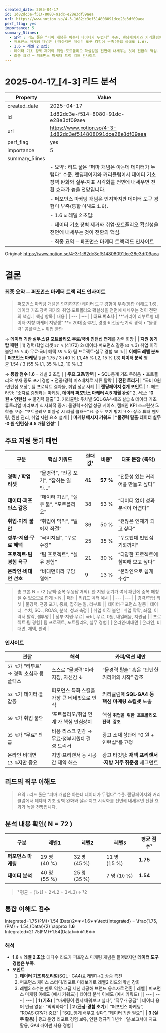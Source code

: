 ```yaml
---
created_date: 2025-04-17
id: 1d82dc3e-f514-8080-91dc-e28e3df09aea
url: https://www.notion.so/4-3-1d82dc3ef514808091dce28e3df09aea
perf_flag: yes
importance: 5
summary_5lines:
  - 요약 : 리드 풀은 “퍼마 개념은 아는데 데이터가 두렵다” 수준. 랜딩페이지와 커리큘럼에서 데이터 기초 장벽 완화와 실무‑지표 시각화를 전면에 내세우면 전환 효과가 높을 전망입니다.
  - 퍼포먼스 마케팅 개념은 인지하지만 데이터 도구 경험이 부족(통합 이해도 1.6).
  - 1.6 ≈ 레벨 2 초입:
  - 데이터 기초 장벽 제거와 취업·포트폴리오 확실성을 전면에 내세우는 것이 전환의 핵심.
  - 최종 요약 ─ 퍼포먼스 마케터 트랙 리드 인사이트
---
```


# 2025-04-17_[4-3] 리드 분석

| Property | Value |
| --- | --- |
| created_date | 2025-04-17 |
| id | 1d82dc3e-f514-8080-91dc-e28e3df09aea |
| url | https://www.notion.so/4-3-1d82dc3ef514808091dce28e3df09aea |
| perf_flag | yes |
| importance | 5 |
| summary_5lines | |
|  | - 요약 : 리드 풀은 “퍼마 개념은 아는데 데이터가 두렵다” 수준. 랜딩페이지와 커리큘럼에서 데이터 기초 장벽 완화와 실무‑지표 시각화를 전면에 내세우면 전환 효과가 높을 전망입니다. |
|  | - 퍼포먼스 마케팅 개념은 인지하지만 데이터 도구 경험이 부족(통합 이해도 1.6). |
|  | - 1.6 ≈ 레벨 2 초입: |
|  | - 데이터 기초 장벽 제거와 취업·포트폴리오 확실성을 전면에 내세우는 것이 전환의 핵심. |
|  | - 최종 요약 ─ 퍼포먼스 마케터 트랙 리드 인사이트 |

Original: https://www.notion.so/4-3-1d82dc3ef514808091dce28e3df09aea

# 결론

### 최종 요약 ─ 퍼포먼스 마케터 트랙 리드 인사이트
> 퍼포먼스 마케팅 개념은 인지하지만 데이터 도구 경험이 부족(통합 이해도 1.6).
  데이터 기초 장벽 제거와 취업·포트폴리오 확실성을 전면에 내세우는 것이 전환의 핵심.
| 핵심 항목 | 내용 |
| --- | --- |
| **대표 퍼소나** | **“커리어 리부트형 데이터‑지향 마케터 지망생”
**• 20대 중·후반, 경영·비전공·단기직 경력
• “물경력” 콤플렉스 + 취업 불안 

→ **데이터 기반 실무 스킬**·**포트폴리오**·**무료/국비**·**인턴십 연계**를 강력 희망 |
| **지원 동기 탑 패턴** | 1) 경력/학업 리셋 `57 %` (41/72)
2) 데이터·퍼포먼스 갈증 `53 %`
3) 취업·이직 불안 `50 %`
4) 무료·국비 혜택 `35 %`
5) 팀 프로젝트·실무 경험 `30 %` |
| **이해도 레벨 분포** | **퍼포먼스 마케팅** 평균 1.75 / 3 (40 % L1, 45 % L2, 15 % L3)
**데이터 분석** 평균 1.54 / 3 (55 % L1, 35 % L2, 10 % L3)

→ **통합 점수 1.6** = 레벨 2 초입 |
| **주요 고민/장벽** | • SQL·통계 기초 두려움
• 포트폴리오 부재·중도 포기 경험
• 전공/경력 미스매치로 서류 탈락 |
| **전환 트리거** | “국비 0원·인턴십 보장”, 팀 프로젝트 결과물, 취업 성공 사례 |
| **랜딩페이지 설계 포인트** | 1. 헤드라인: “숫자로 증명하는 마케팅, **데이터 퍼포먼스 마케터 4.5 개월 완성**”
2. 서브: “**0원 + 인턴십** → 물경력 탈출”
3. 커리큘럼: 주차별 SQL·GA4·애즈 실습 & 데이터 기초 튜토리얼 미리보기
4. 사회적 증거: 물경력→취업 성공 케이스, 캠페인 KPI 스크린샷
5. 학습 보증: “포트폴리오 미완성 시 리필 클래스”
6. 중도 포기 방지 요소: 상주 튜터 멘토링, 찐한 관리, 취업 지원 요소 설계 |
| **마케팅 메시지 키워드** | **“물경력 탈출·데이터 실무·0 원·인턴십·4.5 개월 완성”** |

## 주요 지원 동기 패턴
| 구분 | 핵심 키워드 | 절대값¹ | 비중² | 대표 문장 (축약) |
| --- | --- | --- | --- | --- |
| **경력 / 학업 리셋** | “물경력”, “전공 포기”, “잡히는 일만…” | **41** | **57 %** | “전문성 있는 커리어를 만들고 싶다” |
| **데이터·퍼포먼스 갈증** | “데이터 기반”, “실무 툴”, “포트폴리오” | 38 | 53 % | “데이터 없이 성과 분석이 어렵다” |
| **취업·이직 불안** | “취업이 막막”, “떨어져 좌절” | 36 | 50 % | “괜찮은 인재가 되고 싶다” |
| **정부‑지원·무료 혜택** | “국비지원”, “무료 수강” | 25 | 35 % | “무료인데 인턴십 기회까지” |
| **프로젝트·팀 경험 욕구** | “팀 프로젝트”, “실무 경험” | 21 | 30 % | “다양한 프로젝트에 참여해 보고 싶다” |
| **온라인·비대면 선호** | “비대면이라 부담 덜해” | 9 | 13 % | “온라인으로 쉽게 수강” |
> 총 표본 N = 72 (공백·중복·무응답 제외). 한 지원 동기가 여러 패턴에 중복 매칭될 수 있으므로 합계 > N.
| 패턴 | 키워드 벡터 예시 |
| --- | --- |
| 경력/학업 리셋 | 물경력, 전공 포기, 중퇴, 잡히는 일, 리부트 |
| 데이터·퍼포먼스 갈증 | 데이터, 수치, SQL, ROAS, 분석, 성과 측정 |
| 취업·이직 불안 | 취업 막막, 좌절, 이력서 탈락, 불투명 |
| 정부‑지원·무료 | 국비, 무료, 0원, 내일배움, 지원금 |
| 프로젝트·팀 경험 | 팀 프로젝트, 포트폴리오, 실무 경험 |
| 온라인·비대면 | 온라인, 비대면, 재택, 원격 |

### 인사이트
| 관찰 | 해석 | 카피/액션 제안 |
| --- | --- | --- |
| `57 %`가 “리부트” → 경력 초심자 콤플렉스 | 스스로 “물경력”이라 지칭, 자신감 ↓ | “물경력 탈출” 혹은 “탄탄한 커리어의 시작” 강조 |
| `53 %`가 데이터·툴 갈증 | 퍼포먼스 특화 스킬을 가장 큰 베네핏으로 인식 | 커리큘럼에 **SQL·GA4 등 핵심 마케팅 스킬셋** 노출 |
| `50 %`가 취업 불안 | ‘포트폴리오/취업 연계’가 핵심 안심장치 | 핵심 **`취업을 위한 포트폴리오 전략 강조`** |
| `35 %`가 “무료” 언급 | 비용 리스크 민감 → 무료·정부지원이 결정 트리거 | 광고 소재 상단에 “0 원 + 인턴십”를 고정 |
| 온라인·비대면 `13 %`지만 중요 | 지방·프리랜서 등 시공간 제약 해소 | 광고 타깃팅: **재택 프리랜서·지방 거주 취준생** 세그먼트 |

## 리드의 직무 이해도
> 요약 : 리드 풀은 “퍼마 개념은 아는데 데이터가 두렵다” 수준. 랜딩페이지와 커리큘럼에서 데이터 기초 장벽 완화와 실무‑지표 시각화를 전면에 내세우면 전환 효과가 높을 전망입니다.

## 분석 내용 확인( N = 72 )
| 구분 | 레벨1 | 레벨2 | 레벨3 | 평균 점수¹ |
| --- | --- | --- | --- | --- |
| **퍼포먼스 마케팅** | 29 명 (40 %) | 32 명 (45 %) | 11 명 (15 %) | **1.75** |
| **데이터 분석** | 40 명 (55 %) | 25 명 (35 %) | 7 명 (10 %) | **1.54** |
  > ¹ 평균 = (1×L1 + 2×L2 + 3×L3) ÷ 72

## 통합 이해도 점수
  Integrated=1.75 (PM)+1.54 (Data)2≈∗∗1.6∗∗\text{Integrated} = \frac{1.75\,(PM) + 1.54\,(Data)}{2} \approx **1.6**
  Integrated=21.75(PM)+1.54(Data)≈∗∗1.6∗∗

### 해석
  - **1.6 ≈ 레벨 2 초입**:
    대다수 리드가 퍼포먼스 마케팅 개념은 들어봤지만 **데이터 도구 경험은 부족**.
  - **포인트**
    1. **데이터 기초 튜토리얼**(SQL · GA4)로 레벨1→2 상승 촉진
    1. 퍼포먼스 케이스 스터디/리포트 미리보기로 레벨2 리드의 확신 강화
    1. 레벨3 소수는 멘토 역할·고급 세션 제공해 브랜드 옹호자로 전환
| 레벨 | 퍼포먼스 마케팅 이해도 (예시 키워드) | 데이터 분석 이해도 (예시 키워드) |
| --- | --- | --- |
| **1 (기초)** | “마케팅이 뭔지 배워보고 싶다”, “직무가 궁금” | 데이터 용어 언급 없음 · “막막하다” |
| **2 (관심‑경험 초기)** | “퍼포먼스 마케팅”, “ROAS·CPA가 중요” | “SQL·통계 배우고 싶다”, “데이터 기반 필요” |
| **3 (실무 활용)** | 광고 운영·리포트 경험 보유, 인턴·정규직 1 년↑ | 일·보고서에 지표 활용, GA4·파이썬 사용 경험 |

